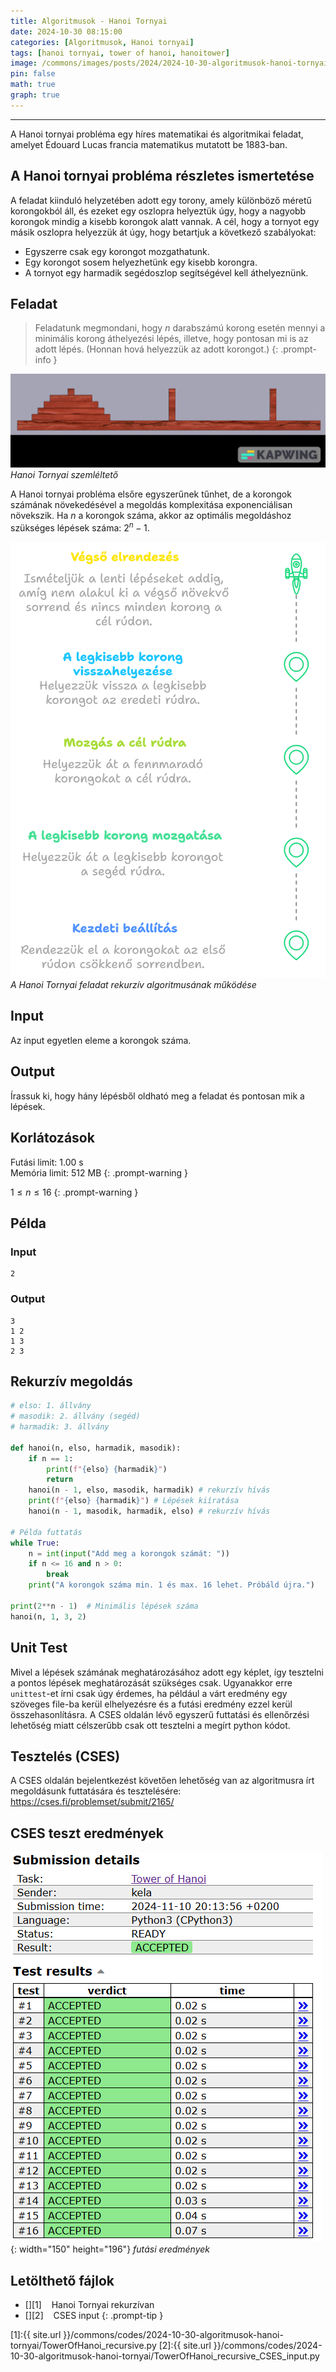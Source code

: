 ```yaml
---
title: Algoritmusok - Hanoi Tornyai
date: 2024-10-30 08:15:00
categories: [Algoritmusok, Hanoi tornyai]
tags: [hanoi tornyai, tower of hanoi, hanoitower]
image: /commons/images/posts/2024/2024-10-30-algoritmusok-hanoi-tornyai/TowerOfHanoi_header.jpeg
pin: false
math: true
graph: true
---
```


---

A Hanoi tornyai probléma egy híres matematikai és algoritmikai feladat, amelyet Édouard Lucas francia matematikus mutatott be 1883-ban.

## A Hanoi tornyai probléma részletes ismertetése
 A feladat kiinduló helyzetében adott egy torony, amely különböző méretű korongokból áll, és ezeket egy oszlopra helyeztük úgy, hogy a nagyobb korongok mindig a kisebb korongok alatt vannak. A cél, hogy a tornyot egy másik oszlopra helyezzük át úgy, hogy betartjuk a következő szabályokat:

- Egyszerre csak egy korongot mozgathatunk.
- Egy korongot sosem helyezhetünk egy kisebb korongra.
- A tornyot egy harmadik segédoszlop segítségével kell áthelyeznünk.

## Feladat
> Feladatunk megmondani, hogy $n$ darabszámú korong esetén mennyi a minimális korong áthelyezési lépés, illetve, hogy pontosan mi is az adott lépés. (Honnan hová helyezzük az adott korongot.)
{: .prompt-info }

![Desktop View](/commons/images/posts/2024/2024-10-30-algoritmusok-hanoi-tornyai/TowerOfHanoi.gif)
_Hanoi Tornyai szemléltető_

A Hanoi tornyai probléma elsőre egyszerűnek tűnhet, de a korongok számának növekedésével a megoldás komplexitása exponenciálisan növekszik. Ha $n$ a korongok száma, akkor az optimális megoldáshoz szükséges lépések száma: $2^n - 1$.

![Desktop View](/commons/images/posts/2024/2024-10-30-algoritmusok-hanoi-tornyai/TowerOfHanoi.png)
_A Hanoi Tornyai feladat rekurzív algoritmusának működése_

## Input
Az input egyetlen eleme a korongok száma.

## Output
Írassuk ki, hogy hány lépésből oldható meg a feladat és pontosan mik a lépések.

## Korlátozások
>
Futási limit: 1.00 s\
Memória limit: 512 MB
{: .prompt-warning }

>
$1 \le n \le 16$
{: .prompt-warning }

## Példa

### Input

```console
2
```


### Output

```console
3
1 2
1 3
2 3
```

## Rekurzív megoldás

```python
# elso: 1. állvány
# masodik: 2. állvány (segéd)
# harmadik: 3. állvány

def hanoi(n, elso, harmadik, masodik):
    if n == 1:
        print(f"{elso} {harmadik}")
        return
    hanoi(n - 1, elso, masodik, harmadik) # rekurzív hívás
    print(f"{elso} {harmadik}") # Lépések kiíratása
    hanoi(n - 1, masodik, harmadik, elso) # rekurzív hívás

# Példa futtatás
while True:
    n = int(input("Add meg a korongok számát: "))
    if n <= 16 and n > 0:
        break
    print("A korongok száma min. 1 és max. 16 lehet. Próbáld újra.")

print(2**n - 1)  # Minimális lépések száma
hanoi(n, 1, 3, 2)
```

## Unit Test

Mivel a lépések számának meghatározásához adott egy képlet, így tesztelni a pontos lépések meghatározását szükséges csak. Ugyanakkor erre `unittest`-et írni csak úgy érdemes, ha például a várt eredmény egy szöveges file-ba kerül elhelyezésre és a futási eredmény ezzel kerül összehasonlításra. A CSES oldalán lévő egyszerű futtatási és ellenőrzési lehetőség miatt célszerűbb csak ott tesztelni a megírt python kódot.

## Tesztelés (CSES)

A CSES oldalán bejelentkezést követően lehetőség van az algoritmusra írt megoldásunk futtatására és tesztelésére: <https://cses.fi/problemset/submit/2165/>

## CSES teszt eredmények

![Desktop View](/commons/images/posts/2024/2024-10-30-algoritmusok-hanoi-tornyai/CSES_result_1.png){: width="150" height="196"}
_futási eredmények_

## Letölthető fájlok

> 
- [<i class="fa-solid fa-download fa-lg"></i>][1]&nbsp;&nbsp;&nbsp;&nbsp;Hanoi Tornyai rekurzívan
- [<i class="fa-solid fa-download fa-lg"></i>][2]&nbsp;&nbsp;&nbsp;&nbsp;CSES input
{: .prompt-tip }

[1]:{{ site.url }}/commons/codes/2024-10-30-algoritmusok-hanoi-tornyai/TowerOfHanoi_recursive.py
[2]:{{ site.url }}/commons/codes/2024-10-30-algoritmusok-hanoi-tornyai/TowerOfHanoi_recursive_CSES_input.py